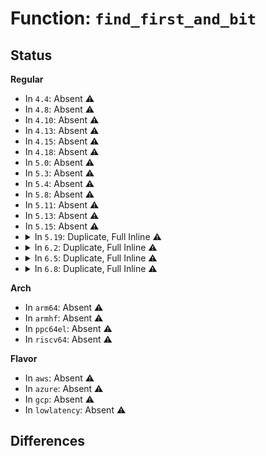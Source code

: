 # Function: <code>find_first_and_bit</code>

## Status
<b>Regular</b>
<ul>
<li>
In <code>4.4</code>: Absent ⚠️
</li>
<li>
In <code>4.8</code>: Absent ⚠️
</li>
<li>
In <code>4.10</code>: Absent ⚠️
</li>
<li>
In <code>4.13</code>: Absent ⚠️
</li>
<li>
In <code>4.15</code>: Absent ⚠️
</li>
<li>
In <code>4.18</code>: Absent ⚠️
</li>
<li>
In <code>5.0</code>: Absent ⚠️
</li>
<li>
In <code>5.3</code>: Absent ⚠️
</li>
<li>
In <code>5.4</code>: Absent ⚠️
</li>
<li>
In <code>5.8</code>: Absent ⚠️
</li>
<li>
In <code>5.11</code>: Absent ⚠️
</li>
<li>
In <code>5.13</code>: Absent ⚠️
</li>
<li>
In <code>5.15</code>: Absent ⚠️
</li>
<li>
<details>
<summary>In <code>5.19</code>: Duplicate, Full Inline ⚠️</summary>

**Collision:** Static Duplication

**Inline:** Full

**Transformation:** False

**Instances:**

```
In arch/x86/events/intel/uncore.c (ffffffff8101ede2)
Location: include/linux/find.h:139
Inline: True
Inline callers:
  - arch/x86/events/intel/uncore.c:uncore_event_cpu_online
```
```
In arch/x86/hyperv/irqdomain.c (ffffffff8103eb9f)
Location: include/linux/find.h:139
Inline: True
Inline callers:
  - arch/x86/hyperv/irqdomain.c:hv_irq_compose_msi_msg
```
```
In kernel/workqueue.c (ffffffff810f1ad3)
Location: include/linux/find.h:139
Inline: True
Inline callers:
  - kernel/workqueue.c:queue_work_node
  - kernel/workqueue.c:wq_select_unbound_cpu
```
```
In kernel/sched/core.c (ffffffff811195e6)
Location: include/linux/find.h:139
Inline: True
Inline callers:
  - kernel/sched/core.c:task_can_attach
```
```
In kernel/sched/build_policy.c (ffffffff8113458a)
Location: include/linux/find.h:139
Inline: True
Inline callers:
  - kernel/sched/build_policy.c:dl_task_offline_migration
```
```
In kernel/sched/build_utility.c (ffffffff8114acbc)
Location: include/linux/find.h:139
Inline: True
Inline callers:
  - kernel/sched/build_utility.c:housekeeping_any_cpu
  - kernel/sched/build_utility.c:sched_numa_find_closest
  - kernel/sched/build_utility.c:cpupri_find_fitness
```
```
In kernel/irq/chip.c (ffffffff811677bb)
Location: include/linux/find.h:139
Inline: True
Inline callers:
  - kernel/irq/chip.c:irq_startup
```
```
In kernel/irq/migration.c (ffffffff8116d6b5)
Location: include/linux/find.h:139
Inline: True
Inline callers:
  - kernel/irq/migration.c:irq_move_masked_irq
  - kernel/irq/migration.c:irq_fixup_move_pending
```
```
In kernel/irq/cpuhotplug.c (ffffffff8116d920)
Location: include/linux/find.h:139
Inline: True
Inline callers:
  - kernel/irq/cpuhotplug.c:migrate_one_irq
  - kernel/irq/cpuhotplug.c:irq_needs_fixup
```
```
In kernel/smp.c (ffffffff811b7e2f)
Location: include/linux/find.h:139
Inline: True
Inline callers:
  - kernel/smp.c:smp_call_function_many_cond
  - kernel/smp.c:smp_call_function_any
  - kernel/smp.c:smp_call_function_any
```
```
In mm/compaction.c (ffffffff8132ecd8)
Location: include/linux/find.h:139
Inline: True
Inline callers:
  - mm/compaction.c:kcompactd_cpu_online
```
```
In block/blk-mq.c (ffffffff8168a68a)
Location: include/linux/find.h:139
Inline: True
Inline callers:
  - block/blk-mq.c:blk_mq_map_swqueue
  - block/blk-mq.c:blk_mq_hctx_notify_offline
  - block/blk-mq.c:__blk_mq_delay_run_hw_queue
  - block/blk-mq.c:blk_mq_alloc_request_hctx
```
```
In lib/cpumask.c (ffffffff81776d85)
Location: include/linux/find.h:139
Inline: True
Inline callers:
  - lib/cpumask.c:cpumask_any_and_distribute
```
```
In drivers/pci/pci-driver.c (ffffffff817c8d7f)
Location: include/linux/find.h:139
Inline: True
Inline callers:
  - drivers/pci/pci-driver.c:pci_call_probe
```
```
In drivers/iommu/hyperv-iommu.c (ffffffff8196ef17)
Location: include/linux/find.h:139
Inline: True
Inline callers:
  - drivers/iommu/hyperv-iommu.c:hyperv_root_ir_compose_msi_msg
```
```
In drivers/cpufreq/speedstep-centrino.c (ffffffff81b9a999)
Location: include/linux/find.h:139
Inline: True
Inline callers:
  - drivers/cpufreq/speedstep-centrino.c:centrino_target
```
</details>
</li>
<li>
<details>
<summary>In <code>6.2</code>: Duplicate, Full Inline ⚠️</summary>

**Collision:** Static Duplication

**Inline:** Full

**Transformation:** False

**Instances:**

```
In arch/x86/events/intel/uncore.c (ffffffff810234d2)
Location: include/linux/find.h:269
Inline: True
Inline callers:
  - arch/x86/events/intel/uncore.c:uncore_event_cpu_online
```
```
In arch/x86/hyperv/irqdomain.c (ffffffff81047b8f)
Location: include/linux/find.h:269
Inline: True
Inline callers:
  - arch/x86/hyperv/irqdomain.c:hv_irq_compose_msi_msg
```
```
In kernel/workqueue.c (ffffffff811151e8)
Location: include/linux/find.h:269
Inline: True
Inline callers:
  - kernel/workqueue.c:queue_work_node
  - kernel/workqueue.c:wq_select_unbound_cpu
```
```
In kernel/sched/core.c (ffffffff81140ec6)
Location: include/linux/find.h:269
Inline: True
Inline callers:
  - kernel/sched/core.c:task_can_attach
```
```
In kernel/sched/build_policy.c (ffffffff8115eaab)
Location: include/linux/find.h:269
Inline: True
Inline callers:
  - kernel/sched/build_policy.c:dl_task_offline_migration
```
```
In kernel/sched/build_utility.c (ffffffff81179670)
Location: include/linux/find.h:269
Inline: True
Inline callers:
  - kernel/sched/build_utility.c:housekeeping_any_cpu
  - kernel/sched/build_utility.c:sched_numa_find_closest
  - kernel/sched/build_utility.c:cpupri_find_fitness
```
```
In kernel/irq/chip.c (ffffffff8119bb8b)
Location: include/linux/find.h:269
Inline: True
Inline callers:
  - kernel/irq/chip.c:irq_startup
```
```
In kernel/irq/migration.c (ffffffff811a2855)
Location: include/linux/find.h:269
Inline: True
Inline callers:
  - kernel/irq/migration.c:irq_move_masked_irq
  - kernel/irq/migration.c:irq_fixup_move_pending
```
```
In kernel/irq/cpuhotplug.c (ffffffff811a2b20)
Location: include/linux/find.h:269
Inline: True
Inline callers:
  - kernel/irq/cpuhotplug.c:migrate_one_irq
  - kernel/irq/cpuhotplug.c:irq_needs_fixup
```
```
In kernel/smp.c (ffffffff811f90de)
Location: include/linux/find.h:269
Inline: True
Inline callers:
  - kernel/smp.c:smp_call_function_many_cond
  - kernel/smp.c:smp_call_function_any
  - kernel/smp.c:smp_call_function_any
```
```
In mm/compaction.c (ffffffff813a5884)
Location: include/linux/find.h:269
Inline: True
Inline callers:
  - mm/compaction.c:kcompactd_cpu_online
```
```
In block/blk-mq.c (ffffffff81748c8c)
Location: include/linux/find.h:269
Inline: True
Inline callers:
  - block/blk-mq.c:blk_mq_map_swqueue
  - block/blk-mq.c:blk_mq_hctx_notify_offline
  - block/blk-mq.c:__blk_mq_delay_run_hw_queue
  - block/blk-mq.c:blk_mq_alloc_request_hctx
```
```
In drivers/pci/pci-driver.c (ffffffff818e6684)
Location: include/linux/find.h:269
Inline: True
Inline callers:
  - drivers/pci/pci-driver.c:pci_call_probe
```
```
In drivers/iommu/hyperv-iommu.c (ffffffff81ad9897)
Location: include/linux/find.h:269
Inline: True
Inline callers:
  - drivers/iommu/hyperv-iommu.c:hyperv_root_ir_compose_msi_msg
```
```
In drivers/cpufreq/speedstep-centrino.c (ffffffff81d3be60)
Location: include/linux/find.h:269
Inline: True
Inline callers:
  - drivers/cpufreq/speedstep-centrino.c:centrino_target
```
```
In lib/cpumask.c (ffffffff8201f7f3)
Location: include/linux/find.h:269
Inline: True
Inline callers:
  - lib/cpumask.c:cpumask_any_and_distribute
```
</details>
</li>
<li>
<details>
<summary>In <code>6.5</code>: Duplicate, Full Inline ⚠️</summary>

**Collision:** Static Duplication

**Inline:** Full

**Transformation:** False

**Instances:**

```
In arch/x86/events/intel/uncore.c (ffffffff810231ca)
Location: include/linux/find.h:334
Inline: True
Inline callers:
  - arch/x86/events/intel/uncore.c:uncore_event_cpu_online
```
```
In arch/x86/hyperv/irqdomain.c (ffffffff81047e7f)
Location: include/linux/find.h:334
Inline: True
Inline callers:
  - arch/x86/hyperv/irqdomain.c:hv_irq_compose_msi_msg
```
```
In kernel/workqueue.c (ffffffff811211b8)
Location: include/linux/find.h:334
Inline: True
Inline callers:
  - kernel/workqueue.c:queue_work_node
  - kernel/workqueue.c:wq_select_unbound_cpu
```
```
In kernel/sched/build_policy.c (ffffffff8116f19b)
Location: include/linux/find.h:334
Inline: True
Inline callers:
  - kernel/sched/build_policy.c:dl_task_offline_migration
```
```
In kernel/sched/build_utility.c (ffffffff8118a166)
Location: include/linux/find.h:334
Inline: True
Inline callers:
  - kernel/sched/build_utility.c:sched_numa_find_closest
  - kernel/sched/build_utility.c:cpupri_find_fitness
```
```
In kernel/irq/chip.c (ffffffff811ad9db)
Location: include/linux/find.h:334
Inline: True
Inline callers:
  - kernel/irq/chip.c:irq_startup
```
```
In kernel/irq/migration.c (ffffffff811b4755)
Location: include/linux/find.h:334
Inline: True
Inline callers:
  - kernel/irq/migration.c:irq_move_masked_irq
  - kernel/irq/migration.c:irq_fixup_move_pending
```
```
In kernel/irq/cpuhotplug.c (ffffffff811b4a20)
Location: include/linux/find.h:334
Inline: True
Inline callers:
  - kernel/irq/cpuhotplug.c:migrate_one_irq
  - kernel/irq/cpuhotplug.c:irq_needs_fixup
```
```
In kernel/smp.c (ffffffff8120dd8e)
Location: include/linux/find.h:334
Inline: True
Inline callers:
  - kernel/smp.c:smp_call_function_many_cond
  - kernel/smp.c:smp_call_function_any
  - kernel/smp.c:smp_call_function_any
```
```
In kernel/cgroup/cpuset.c (ffffffff8122e2a2)
Location: include/linux/find.h:334
Inline: True
Inline callers:
  - kernel/cgroup/cpuset.c:cpuset_can_attach
```
```
In kernel/bpf/cpumask.c (ffffffff8135d725)
Location: include/linux/find.h:334
Inline: True
Inline callers:
  - kernel/bpf/cpumask.c:bpf_cpumask_first_and
```
```
In mm/compaction.c (ffffffff813d8ed4)
Location: include/linux/find.h:334
Inline: True
Inline callers:
  - mm/compaction.c:kcompactd_cpu_online
```
```
In block/blk-mq.c (ffffffff817853a1)
Location: include/linux/find.h:334
Inline: True
Inline callers:
  - block/blk-mq.c:blk_mq_map_swqueue
  - block/blk-mq.c:blk_mq_hctx_notify_offline
  - block/blk-mq.c:blk_mq_delay_run_hw_queue
  - block/blk-mq.c:blk_mq_alloc_request_hctx
```
```
In drivers/pci/pci-driver.c (ffffffff81929cc4)
Location: include/linux/find.h:334
Inline: True
Inline callers:
  - drivers/pci/pci-driver.c:pci_call_probe
```
```
In drivers/iommu/hyperv-iommu.c (ffffffff81b27a17)
Location: include/linux/find.h:334
Inline: True
Inline callers:
  - drivers/iommu/hyperv-iommu.c:hyperv_root_ir_compose_msi_msg
```
```
In drivers/cpufreq/speedstep-centrino.c (ffffffff81da69c0)
Location: include/linux/find.h:334
Inline: True
Inline callers:
  - drivers/cpufreq/speedstep-centrino.c:centrino_target
```
```
In lib/cpumask.c (ffffffff8209f803)
Location: include/linux/find.h:334
Inline: True
Inline callers:
  - lib/cpumask.c:cpumask_any_and_distribute
```
</details>
</li>
<li>
<details>
<summary>In <code>6.8</code>: Duplicate, Full Inline ⚠️</summary>

**Collision:** Static Duplication

**Inline:** Full

**Transformation:** False

**Instances:**

```
In arch/x86/events/intel/uncore.c (ffffffff810292f9)
Location: include/linux/find.h:334
Inline: True
Inline callers:
  - arch/x86/events/intel/uncore.c:uncore_event_cpu_online
```
```
In arch/x86/hyperv/irqdomain.c (ffffffff8104e5af)
Location: include/linux/find.h:334
Inline: True
Inline callers:
  - arch/x86/hyperv/irqdomain.c:hv_irq_compose_msi_msg
```
```
In kernel/workqueue.c (ffffffff8112b950)
Location: include/linux/find.h:334
Inline: True
Inline callers:
  - kernel/workqueue.c:queue_work_node
  - kernel/workqueue.c:wq_select_unbound_cpu
```
```
In kernel/sched/build_policy.c (ffffffff8117ca1b)
Location: include/linux/find.h:334
Inline: True
Inline callers:
  - kernel/sched/build_policy.c:dl_task_offline_migration
```
```
In kernel/sched/build_utility.c (ffffffff81198a66)
Location: include/linux/find.h:334
Inline: True
Inline callers:
  - kernel/sched/build_utility.c:sched_numa_find_closest
  - kernel/sched/build_utility.c:cpupri_find_fitness
```
```
In kernel/irq/chip.c (ffffffff811bd5db)
Location: include/linux/find.h:334
Inline: True
Inline callers:
  - kernel/irq/chip.c:irq_startup
```
```
In kernel/irq/migration.c (ffffffff811c45d5)
Location: include/linux/find.h:334
Inline: True
Inline callers:
  - kernel/irq/migration.c:irq_move_masked_irq
  - kernel/irq/migration.c:irq_fixup_move_pending
```
```
In kernel/irq/cpuhotplug.c (ffffffff811c48a0)
Location: include/linux/find.h:334
Inline: True
Inline callers:
  - kernel/irq/cpuhotplug.c:migrate_one_irq
  - kernel/irq/cpuhotplug.c:irq_needs_fixup
```
```
In kernel/rcu/tree.c (ffffffff811d47e6)
Location: include/linux/find.h:334
Inline: True
```
```
In kernel/smp.c (ffffffff8122551e)
Location: include/linux/find.h:334
Inline: True
Inline callers:
  - kernel/smp.c:smp_call_function_many_cond
  - kernel/smp.c:smp_call_function_any
  - kernel/smp.c:smp_call_function_any
```
```
In kernel/cgroup/cpuset.c (ffffffff81246838)
Location: include/linux/find.h:334
Inline: True
Inline callers:
  - kernel/cgroup/cpuset.c:cpuset_can_attach
```
```
In kernel/bpf/cpumask.c (ffffffff813864c5)
Location: include/linux/find.h:334
Inline: True
Inline callers:
  - kernel/bpf/cpumask.c:bpf_cpumask_first_and
```
```
In mm/compaction.c (ffffffff81402c54)
Location: include/linux/find.h:334
Inline: True
Inline callers:
  - mm/compaction.c:kcompactd_cpu_online
```
```
In block/blk-mq.c (ffffffff817c78ed)
Location: include/linux/find.h:334
Inline: True
Inline callers:
  - block/blk-mq.c:blk_mq_map_swqueue
  - block/blk-mq.c:blk_mq_hctx_notify_offline
  - block/blk-mq.c:blk_mq_delay_run_hw_queue
  - block/blk-mq.c:blk_mq_alloc_request_hctx
```
```
In drivers/pci/pci-driver.c (ffffffff819724c4)
Location: include/linux/find.h:334
Inline: True
Inline callers:
  - drivers/pci/pci-driver.c:pci_call_probe
```
```
In drivers/iommu/hyperv-iommu.c (ffffffff81b7e8d7)
Location: include/linux/find.h:334
Inline: True
Inline callers:
  - drivers/iommu/hyperv-iommu.c:hyperv_root_ir_compose_msi_msg
```
```
In drivers/cpufreq/speedstep-centrino.c (ffffffff81e5ea50)
Location: include/linux/find.h:334
Inline: True
Inline callers:
  - drivers/cpufreq/speedstep-centrino.c:centrino_target
```
```
In lib/cpumask.c (ffffffff82177863)
Location: include/linux/find.h:334
Inline: True
Inline callers:
  - lib/cpumask.c:cpumask_any_and_distribute
```
</details>
</li>
</ul>
<b>Arch</b>
<ul>
<li>
In <code>arm64</code>: Absent ⚠️
</li>
<li>
In <code>armhf</code>: Absent ⚠️
</li>
<li>
In <code>ppc64el</code>: Absent ⚠️
</li>
<li>
In <code>riscv64</code>: Absent ⚠️
</li>
</ul>
<b>Flavor</b>
<ul>
<li>
In <code>aws</code>: Absent ⚠️
</li>
<li>
In <code>azure</code>: Absent ⚠️
</li>
<li>
In <code>gcp</code>: Absent ⚠️
</li>
<li>
In <code>lowlatency</code>: Absent ⚠️
</li>
</ul>

## Differences
